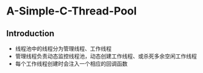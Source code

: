 # A-Simple-C-Thread-Pool

Introduction
--------------
* 线程池中的线程分为管理线程、工作线程<br>
* 管理线程负责动态监控线程池，动态创建工作线程、或杀死多余空闲工作线程<br>
* 每个工作线程创建时会注入一个相应的回调函数

